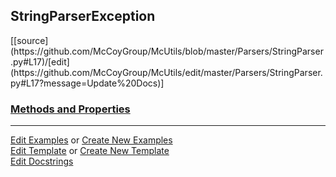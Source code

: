 ## <a id="McUtils.Parsers.StringParser.StringParserException">StringParserException</a> 
<div class="docs-source-link" markdown="1">
[[source](https://github.com/McCoyGroup/McUtils/blob/master/Parsers/StringParser.py#L17)/[edit](https://github.com/McCoyGroup/McUtils/edit/master/Parsers/StringParser.py#L17?message=Update%20Docs)]
</div>



<div class="collapsible-section">
 <div class="collapsible-section collapsible-section-header" markdown="1">
 
### <a class="collapse-link" data-toggle="collapse" href="#methods">Methods and Properties</a> <a class="float-right" data-toggle="collapse" href="#methods"><i class="fa fa-chevron-down"></i></a>

 </div>
 <div class="collapsible-section collapsible-section-body collapse" id="methods" markdown="1">



 </div>
</div>




___

[Edit Examples](https://github.com/McCoyGroup/McUtils/edit/gh-pages/ci/examples/McUtils/Parsers/StringParser/StringParserException.md) or 
[Create New Examples](https://github.com/McCoyGroup/McUtils/new/gh-pages/?filename=ci/examples/McUtils/Parsers/StringParser/StringParserException.md) <br/>
[Edit Template](https://github.com/McCoyGroup/McUtils/edit/gh-pages/ci/docs/McUtils/Parsers/StringParser/StringParserException.md) or 
[Create New Template](https://github.com/McCoyGroup/McUtils/new/gh-pages/?filename=ci/docs/templates/McUtils/Parsers/StringParser/StringParserException.md) <br/>
[Edit Docstrings](https://github.com/McCoyGroup/McUtils/edit/master/Parsers/StringParser.py#L17?message=Update%20Docs)